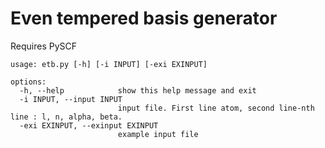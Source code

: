 # Even tempered basis generator
Requires PySCF

```
usage: etb.py [-h] [-i INPUT] [-exi EXINPUT]

options:
  -h, --help            show this help message and exit
  -i INPUT, --input INPUT
                        input file. First line atom, second line-nth line : l, n, alpha, beta.
  -exi EXINPUT, --exinput EXINPUT
                        example input file
```

